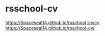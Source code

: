 # rsschool-cv
https://Spaceseal14.github.io/rsschool-cv/cv
https://Spaceseal14.github.io/rsschool-cv/